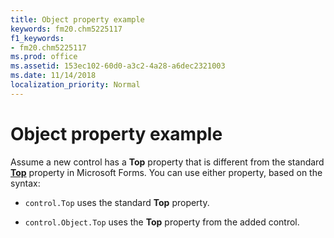 ```yaml
---
title: Object property example
keywords: fm20.chm5225117
f1_keywords:
- fm20.chm5225117
ms.prod: office
ms.assetid: 153ec102-60d0-a3c2-4a28-a6dec2321003
ms.date: 11/14/2018
localization_priority: Normal
---
```



# Object property example

Assume a new control has a **Top** property that is different from the standard **[Top](left-top-properties.md)** property in Microsoft Forms. You can use either property, based on the syntax:

-  `control.Top` uses the standard **Top** property.
    
-  `control.Object.Top` uses the **Top** property from the added control.
    


